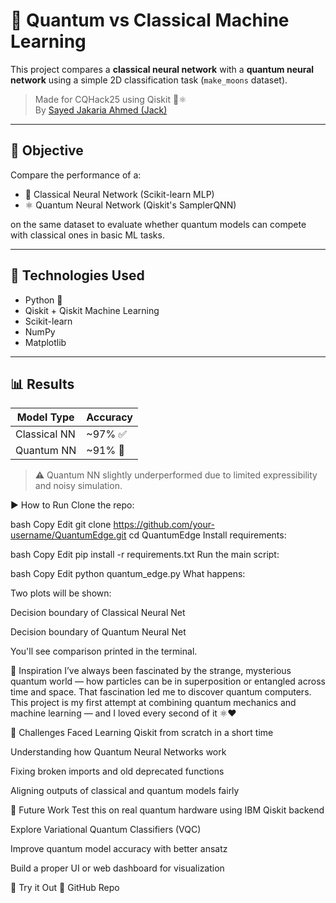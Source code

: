 # 🔮 Quantum vs Classical Machine Learning

This project compares a **classical neural network** with a **quantum neural network** using a simple 2D classification task (`make_moons` dataset).

> Made for CQHack25 using Qiskit 🧠⚛️  
> By [Sayed Jakaria Ahmed (Jack)](https://github.com/YOUR_USERNAME)

---

## 🎯 Objective

Compare the performance of a:
- 🤖 Classical Neural Network (Scikit-learn MLP)
- ⚛️ Quantum Neural Network (Qiskit's SamplerQNN)

on the same dataset to evaluate whether quantum models can compete with classical ones in basic ML tasks.

---

## 🧪 Technologies Used

- Python 🐍
- Qiskit + Qiskit Machine Learning
- Scikit-learn
- NumPy
- Matplotlib

---

## 📊 Results

| Model Type | Accuracy |
|------------|----------|
| Classical NN | ~97% ✅ |
| Quantum NN | ~91% 🧠 |

> ⚠️ Quantum NN slightly underperformed due to limited expressibility and noisy simulation.

▶️ How to Run
Clone the repo:

bash
Copy
Edit
git clone https://github.com/your-username/QuantumEdge.git
cd QuantumEdge
Install requirements:

bash
Copy
Edit
pip install -r requirements.txt
Run the main script:

bash
Copy
Edit
python quantum_edge.py
What happens:

Two plots will be shown:

Decision boundary of Classical Neural Net

Decision boundary of Quantum Neural Net

You'll see comparison printed in the terminal.

🌟 Inspiration
I’ve always been fascinated by the strange, mysterious quantum world — how particles can be in superposition or entangled across time and space. That fascination led me to discover quantum computers.
This project is my first attempt at combining quantum mechanics and machine learning — and I loved every second of it ⚛️❤️

🔧 Challenges Faced
Learning Qiskit from scratch in a short time

Understanding how Quantum Neural Networks work

Fixing broken imports and old deprecated functions

Aligning outputs of classical and quantum models fairly

🚀 Future Work
Test this on real quantum hardware using IBM Qiskit backend

Explore Variational Quantum Classifiers (VQC)

Improve quantum model accuracy with better ansatz

Build a proper UI or web dashboard for visualization

🔗 Try it Out
🔗 GitHub Repo
